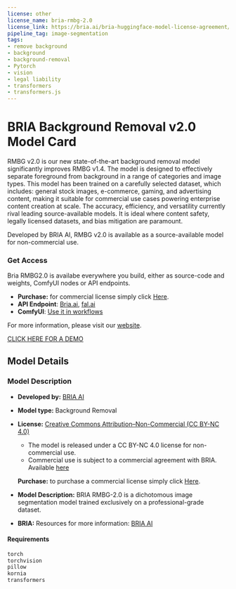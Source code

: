 ```yaml
---
license: other
license_name: bria-rmbg-2.0
license_link: https://bria.ai/bria-huggingface-model-license-agreement/
pipeline_tag: image-segmentation
tags:
- remove background
- background
- background-removal
- Pytorch
- vision
- legal liability
- transformers
- transformers.js
---
```


# BRIA Background Removal v2.0 Model Card

RMBG v2.0 is our new state-of-the-art background removal model significantly improves RMBG v1.4. The model is designed to effectively separate foreground from background in a range of
categories and image types. This model has been trained on a carefully selected dataset, which includes:
general stock images, e-commerce, gaming, and advertising content, making it suitable for commercial use cases powering enterprise content creation at scale. 
The accuracy, efficiency, and versatility currently rival leading source-available models. 
It is ideal where content safety, legally licensed datasets, and bias mitigation are paramount. 

Developed by BRIA AI, RMBG v2.0 is available as a source-available model for non-commercial use.

### Get Access

Bria RMBG2.0 is availabe everywhere you build, either as source-code and weights, ComfyUI nodes or API endpoints.

- **Purchase:** for commercial license simply click [Here](https://go.bria.ai/3D5EGp0).
- **API Endpoint**: [Bria.ai](https://platform.bria.ai/console/api/image-editing), [fal.ai](https://fal.ai/models/fal-ai/bria/background/remove)
- **ComfyUI**: [Use it in workflows](https://github.com/Bria-AI/ComfyUI-BRIA-API)

For more information, please visit our [website](https://bria.ai/).

[CLICK HERE FOR A DEMO](https://huggingface.co/spaces/briaai/BRIA-RMBG-2.0)


## Model Details
#####
### Model Description

- **Developed by:** [BRIA AI](https://bria.ai/)
- **Model type:** Background Removal 
- **License:** [Creative Commons Attribution–Non-Commercial (CC BY-NC 4.0)](https://creativecommons.org/licenses/by-nc/4.0/deed.en)
  - The model is released under a CC BY-NC 4.0 license for non-commercial use.
  - Commercial use is subject to a commercial agreement with BRIA. Available [here](https://share-eu1.hsforms.com/2sj9FVZTGSFmFRibDLhr_ZAf4e04?utm_campaign=RMBG%202.0&utm_source=Hugging%20face&utm_medium=hyperlink&utm_content=RMBG%20Hugging%20Face%20purchase%20form)

  **Purchase:** to purchase a commercial license simply click [Here](https://go.bria.ai/3D5EGp0).

- **Model Description:** BRIA RMBG-2.0 is a dichotomous image segmentation model trained exclusively on a professional-grade dataset.
- **BRIA:** Resources for more information: [BRIA AI](https://bria.ai/)


#### Requirements
```bash
torch
torchvision
pillow
kornia
transformers
```
